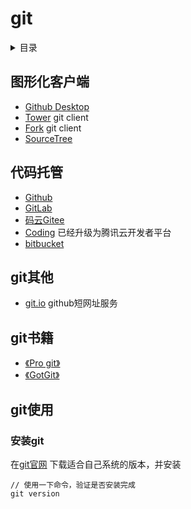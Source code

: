 # git

<details>
<summary>目录</summary>

* [`图形化客户端`](##图形化客户端)
* [`代码托管`](##代码托管)
* [`git其他`](##git其他)
* [`git书籍`](##git书籍)

</details>

## 图形化客户端

- [Github Desktop](https://desktop.github.com/)
- [Tower](https://www.git-tower.com/) git client
- [Fork](https://git-fork.com/) git client
- [SourceTree](https://www.sourcetreeapp.com/)

## 代码托管

- [Github](https://github.com/)
- [GitLab](https://about.gitlab.com/)
- [码云Gitee](https://gitee.com/)
- [Coding](https://dev.tencent.com/) 已经升级为腾讯云开发者平台
- [bitbucket](https://bitbucket.org/)

## git其他

- [git.io](https://git.io/) github短网址服务

## git书籍

- [《Pro git》](https://git-scm.com/book/zh/v2)
- [《GotGit》](http://www.worldhello.net/gotgithub/)

## git使用

### 安装git

在[git官网](https://git-scm.com/downloads) 下载适合自己系统的版本，并安装

```
// 使用一下命令，验证是否安装完成
git version
```
